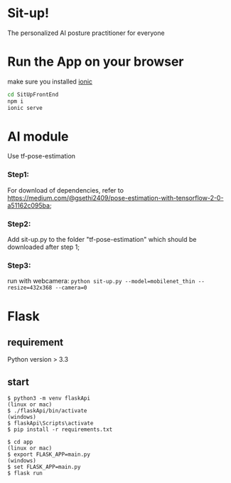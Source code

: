 # Sit-up!
The personalized AI posture practitioner for everyone

# Run the App on your browser
make sure you installed [ionic](https://ionicframework.com/docs/intro/cli)
```bash
cd SitUpFrontEnd 
npm i
ionic serve
```

# AI module
Use tf-pose-estimation

### Step1: 
For download of dependencies, refer to https://medium.com/@gsethi2409/pose-estimation-with-tensorflow-2-0-a51162c095ba;

### Step2: 
Add sit-up.py to the folder "tf-pose-estimation" which should be downloaded after step 1;

### Step3: 
run with webcamera: ```python sit-up.py --model=mobilenet_thin --resize=432x368 --camera=0```


# Flask
## requirement 
Python version > 3.3

## start
```
$ python3 -m venv flaskApi
(linux or mac)
$ ./flaskApi/bin/activate 
(windows)
$ flaskApi\Scripts\activate
$ pip install -r requirements.txt

$ cd app
(linux or mac)
$ export FLASK_APP=main.py
(windows)
$ set FLASK_APP=main.py
$ flask run


